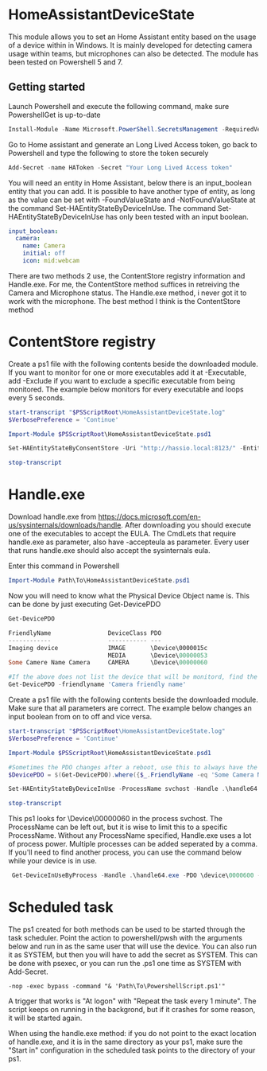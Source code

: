 # HomeAssistantDeviceState
This module allows you to set an Home Assistant entity based on the usage of a device within in Windows. It is mainly developed for detecting camera usage within teams, but microphones can also be detected. The module has been tested on Powershell 5 and 7.

## Getting started

Launch Powershell and execute the following command, make sure PowershellGet is up-to-date
```Powershell
Install-Module -Name Microsoft.PowerShell.SecretsManagement -RequiredVersion 0.2.0-alpha1 -AllowPrerelease
```

Go to Home assistant and generate an Long Lived Access token, go back to Powershell and type the following to store the token securely
```Powershell
Add-Secret -name HAToken -Secret "Your Long Lived Access token"
```

You will need an entity in Home Assistant, below there is an input_boolean entity that you can add. It is possible to have another type of entity, as long as the value can be set with -FoundValueState and -NotFoundValueState at the command Set-HAEntityStateByDeviceInUse. The command Set-HAEntityStateByDeviceInUse has only been tested with an input boolean.
```yaml
input_boolean:
  camera:
    name: Camera
    initial: off
    icon: mid:webcam
```

There are two methods 2 use, the ContentStore registry information and Handle.exe. For me, the ContentStore method suffices in retreiving the Camera and Microphone status. The Handle.exe method, i never got it to work with the microphone. The best method I think is the ContentStore method

# ContentStore registry

Create a ps1 file with the following contents beside the downloaded module. If you want to monitor for one or more executables add it at -Executable, add -Exclude if you want to exclude a specific executable from being monitored. The example below monitors for every executable and loops every 5 seconds.

```Powershell
start-transcript "$PSScriptRoot\HomeAssistantDeviceState.log"
$VerbosePreference = 'Continue'

Import-Module $PSScriptRoot\HomeAssistantDeviceState.psd1

Set-HAEntityStateByConsentStore -Uri "http://hassio.local:8123/" -Entity 'input_boolean.in_a_call' -FoundStateValue 'On' -NotFoundStateValue 'Off' -SecretName HAToken -loop 5000 -verbose

stop-transcript
```

# Handle.exe
Download handle.exe from https://docs.microsoft.com/en-us/sysinternals/downloads/handle. After downloading you should execute one of the executables to accept the EULA. The CmdLets that require handle.exe as parameter, also have -accepteula as parameter. Every user that runs handle.exe should also accept the sysinternals eula.

Enter this command in Powershell
```Powershell
Import-Module Path\To\HomeAssistantDeviceState.psd1
```

Now you will need to know what the Physical Device Object name is. This can be done by just executing Get-DevicePDO
```Powershell
Get-DevicePDO

FriendlyName                DeviceClass PDO
------------                ----------- ---
Imaging device              IMAGE       \Device\0000015c
                            MEDIA       \Device\00000053
Some Camere Name Camera     CAMERA      \Device\00000060

#If the above does not list the device that will be monitord, find the friendly name of your camera in Device Manager and try this command
Get-DevicePDO -friendlyname 'Camera friendly name'
```

Create a ps1 file with the following contents beside the downloaded module. Make sure that all parameters are correct. The example below changes an input boolean from on to off and vice versa.

```Powershell
start-transcript "$PSScriptRoot\HomeAssistantDeviceState.log"
$VerbosePreference = 'Continue'

Import-Module $PSScriptRoot\HomeAssistantDeviceState.psd1

#Sometimes the PDO changes after a reboot, use this to always have the right PDO
$DevicePDO = $(Get-DevicePDO).where({$_.FriendlyName -eq 'Some Camera Name' -and $_.DeviceClass -eq 'Camera'})

Set-HAEntityStateByDeviceInUse -ProcessName svchost -Handle .\handle64.exe -PDO $DevicePDO.PDO -Uri "http://hassio.local:8123/" -Entity 'input_boolean.camera' -FoundStateValue 'On' -NotFoundStateValue 'Off' -SecretName HAToken -Loop 10000 -verbose

stop-transcript
```

This ps1 looks for \Device\00000060 in the process svchost. The ProcessName can be left out, but it is wise to limit this to a specific ProcessName. Without any ProcessName specified, Handle.exe uses a lot of process power. Multiple processes can be added seperated by a comma. If you'll need to find another process, you can use the command below while your device is in use.
```Powershell
 Get-DeviceInUseByProcess -Handle .\handle64.exe -PDO \device\0000600 -Verbose
 ```

# Scheduled task
The ps1 created for both methods can be used to be started through the task scheduler. Point the action to powershell/pwsh with the arguments below and run in as the same user that will use the device. You can also run it as SYSTEM, but then you will have to add the secret as SYSTEM. This can be done with psexec, or you can run the .ps1 one time as SYSTEM with Add-Secret.
```
-nop -exec bypass -command "& 'Path\To\PowershellScript.ps1'"
```
A trigger that works is "At logon" with "Repeat the task every 1 minute". The script keeps on running in the backgrond, but if it crashes for some reason, it will be started again.

When using the handle.exe method: if you do not point to the exact location of handle.exe, and it is in the same directory as your ps1, make sure the "Start in" configuration in the scheduled task points to the directory of your ps1.
